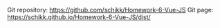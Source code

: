 
Git repository: https://github.com/schikk/Homework-6-Vue-JS
Git page: https://schikk.github.io/Homework-6-Vue-JS/dist/
